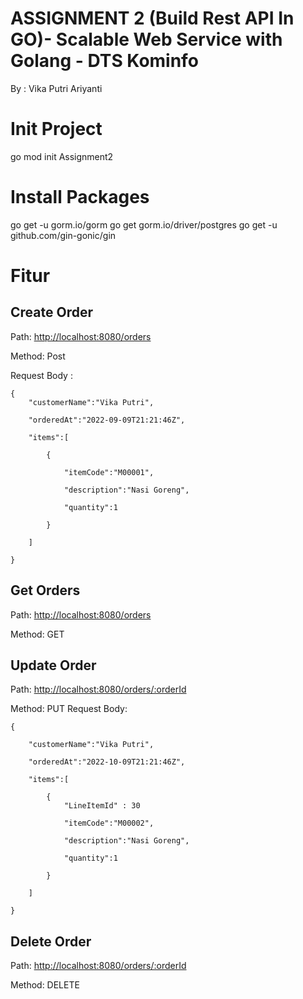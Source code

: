 # ASSIGNMENT 2 (Build Rest API In GO)- Scalable Web Service with Golang - DTS Kominfo
By : Vika Putri Ariyanti

# Init Project
go mod init Assignment2

# Install Packages
go get -u gorm.io/gorm
go get gorm.io/driver/postgres
go get -u github.com/gin-gonic/gin 

# Fitur
## Create Order
Path: [http://localhost:8080/orders ](http://localhost:8080/orders)

Method: Post 

Request Body :

```
{ 
    "customerName":"Vika Putri",
    
    "orderedAt":"2022-09-09T21:21:46Z",
    
    "items":[
    
        {
        
            "itemCode":"M00001",
            
            "description":"Nasi Goreng",
            
            "quantity":1
            
        }
        
    ]
    
}
```

## Get Orders
Path: [http://localhost:8080/orders ](http://localhost:8080/orders)

Method: GET

## Update Order
Path: [http://localhost:8080/orders/:orderId ](http://localhost:8080/orders/:orderId)

Method:  PUT 
Request Body:

```
{

    "customerName":"Vika Putri",
    
    "orderedAt":"2022-10-09T21:21:46Z",
    
    "items":[
    
        {
            "LineItemId" : 30
        
            "itemCode":"M00002",
            
            "description":"Nasi Goreng",
            
            "quantity":1
            
        }
        
    ]
    
}
```

## Delete Order
Path: [http://localhost:8080/orders/:orderId ](http://localhost:8080/orders/:orderId)

Method: DELETE
